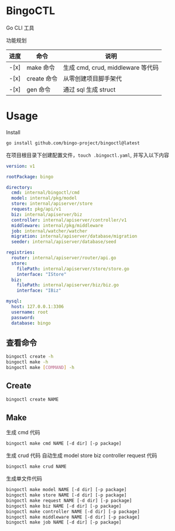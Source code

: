 # BingoCTL

Go CLI 工具

功能规划

| 进度   | 命令        | 说明                           |
|------|-----------|------------------------------|
| -[x] | make 命令   | 生成 cmd, crud, middleware 等代码 |
| -[x] | create 命令 | 从零创建项目脚手架代                   |
| -[x] | gen 命令    | 通过 sql 生成 struct             |

# Usage

Install

```bash
go install github.com/bingo-project/bingoctl@latest
```

在项目根目录下创建配置文件，`touch .bingoctl.yaml`, 并写入以下内容

```yaml
version: v1

rootPackage: bingo

directory:
  cmd: internal/bingoctl/cmd
  model: internal/pkg/model
  store: internal/apiserver/store
  request: pkg/api/v1
  biz: internal/apiserver/biz
  controller: internal/apiserver/controller/v1
  middleware: internal/pkg/middleware
  job: internal/watcher/watcher
  migration: internal/apiserver/database/migration
  seeder: internal/apiserver/database/seed

registries:
  router: internal/apiserver/router/api.go
  store:
    filePath: internal/apiserver/store/store.go
    interface: "IStore"
  biz:
    filePath: internal/apiserver/biz/biz.go
    interface: "IBiz"

mysql:
  host: 127.0.0.1:3306
  username: root
  password:
  database: bingo

```

## 查看命令

```bash
bingoctl create -h
bingoctl make -h
bingoctl make [COMMAND] -h
```

## Create

```bash
bingoctl create NAME
```

## Make

生成 cmd 代码

```bash
bingoctl make cmd NAME [-d dir] [-p package]
```

生成 crud 代码
自动生成 model store biz controller request 代码

```bash
bingoctl make crud NAME
```

生成单文件代码

```bash
bingoctl make model NAME [-d dir] [-p package]
bingoctl make store NAME [-d dir] [-p package]
bingoctl make request NAME [-d dir] [-p package]
bingoctl make biz NAME [-d dir] [-p package]
bingoctl make controller NAME [-d dir] [-p package]
bingoctl make middleware NAME [-d dir] [-p package]
bingoctl make job NAME [-d dir] [-p package]
```
